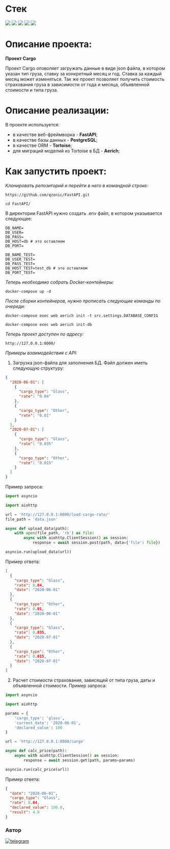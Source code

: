 # Стек
<img src="https://img.shields.io/badge/Python-4169E1?style=for-the-badge"/> <img src="https://img.shields.io/badge/FastAPI-419284?style=for-the-badge"/> <img src="https://img.shields.io/badge/Docker-00BFFF?style=for-the-badge"/> <img src="https://img.shields.io/badge/PostgreSQL-87CEEB?style=for-the-badge"/> <img src="https://img.shields.io/badge/TourtoiseORM-4350af?style=for-the-badge"/>

# Описание проекта:

**Проект Cargo**

Проект Cargo опзволяет загружать данные в виде json файла, 
в котором указан тип груза, ставку за конкретный месяц и год. Ставка за каждый месяц может изменяться.
Так же проект позволяет получить стоимость страхования груза 
в зависимости от года и месяца, объявленной стоимости и типа груза.

# Описание реализации:

В проекте используется:
* в качестве веб-фреймворка - **FastAPI**; 
* в качестве базы данных - **PostgreSQL**; 
* в качестве ORM - **Tortoise**; 
* для миграций моделий из Tortoise в БД - **Aerich**; 


# Как запустить проект:

*Клонировать репозиторий и перейти в него в командной строке:*
```
https://github.com/qzonic/FastAPI.git
```
```
cd FastAPI/
```

В директории FastAPI нужно создать .env файл, в котором указывается следующее:
```
DB_NAME=
DB_USER=
DB_PASS=
DB_HOST=db # это оставляем
DB_PORT=

DB_NAME_TEST=
DB_USER_TEST=
DB_PASS_TEST=
DB_HOST_TEST=test_db # это оставляем
DB_PORT_TEST=
```

*Теперь необходимо собрать Docker-контейнеры:*
```
docker-compose up -d
```

*После сборки контейнеров, нужно прописать следующие команды по очереди:*
```
docker-compose exec web aerich init -t src.settings.DATABASE_CONFIG
```

```
docker-compose exec web aerich init-db
```

*Теперь проект доступен по адресу:*
```
http://127.0.0.1:8000/
```

*Примеры взаимодействия с API:*

1. Загрузка json-файла для заполнения БД.
Файл должен иметь следующую структуру:
```json
{
  "2020-06-01": [
    {
      "cargo_type": "Glass",
      "rate": "0.04"
    },
    {
      "cargo_type": "Other",
      "rate": "0.01"
    }
  ],
  "2020-07-01": [
    {
      "cargo_type": "Glass",
      "rate": "0.035"
    },
    {
      "cargo_type": "Other",
      "rate": "0.015"
    }
  ]
}
```
Пример запроса:
```python
import asyncio

import aiohttp

url = 'http://127.0.0.1:8000/load-cargo-rate/'
file_path = 'data.json'

async def upload_data(path):
    with open(file_path, 'rb') as file:
        async with aiohttp.ClientSession() as session:
            response = await session.post(path, data={'file': file})

asyncio.run(upload_data(url))
```
Пример ответа:
```json
[
  {
    "cargo_type": "Glass",
    "rate": 0.04, 
    "date": "2020-06-01"
  }, 
  {
    "cargo_type": "Other",
    "rate": 0.01, 
    "date": "2020-06-01"
  }, 
  {
    "cargo_type": "Glass",
    "rate": 0.035, 
    "date": "2020-07-01"
  }, 
  {
    "cargo_type": "Other", 
    "rate": 0.015, 
    "date": "2020-07-01"
  }
]
```

2. Расчет стоимости страхования, зависящей от типа груза, даты и объявленной стоимости.
Пример запроса:
```python
import asyncio

import aiohttp

params = {
    'cargo_type': 'glass',
    'current_date': '2020-06-01',
    'declared_value': 100
}

url = 'http://127.0.0.1:8000/cargo'

async def calc_price(path):
    async with aiohttp.ClientSession() as session:
        response = await session.get(path, params=params)

asyncio.run(calc_price(url))
```
Пример ответа:
```json
{
  "date": "2020-06-01", 
  "cargo_type": "Glass", 
  "rate": 0.04, 
  "declared_value": 100.0, 
  "result": 4.0
}

```
### Автор
[![telegram](https://img.shields.io/badge/Telegram-Join-blue)](https://t.me/qzonic)
